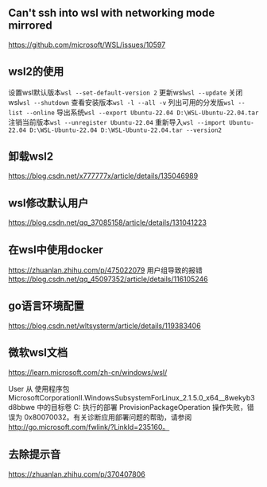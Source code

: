 ## Can't ssh into wsl with networking mode mirrored
<https://github.com/microsoft/WSL/issues/10597>

## wsl2的使用

设置wsl默认版本`wsl --set-default-version 2`
更新wsl`wsl --update`
关闭wsl`wsl --shutdown`
查看安装版本`wsl -l --all -v`
列出可用的分发版`wsl --list --online`
导出系统`wsl --export Ubuntu-22.04 D:\WSL-Ubuntu-22.04.tar`
注销当前版本`wsl --unregister Ubuntu-22.04`
重新导入`wsl --import Ubuntu-22.04 D:\WSL-Ubuntu-22.04 D:\WSL-Ubuntu-22.04.tar --version2`


## 卸载wsl2
<https://blog.csdn.net/x777777x/article/details/135046989>

## wsl修改默认用户
<https://blog.csdn.net/qq_37085158/article/details/131041223>

## 在wsl中使用docker
<https://zhuanlan.zhihu.com/p/475022079>
用户组导致的报错
<https://blog.csdn.net/qq_45097352/article/details/116105246>

## go语言环境配置
<https://blog.csdn.net/wltsysterm/article/details/119383406>

## 微软wsl文档

<https://learn.microsoft.com/zh-cn/windows/wsl/>

User
从   使用程序包 MicrosoftCorporationII.WindowsSubsystemForLinux_2.1.5.0_x64__8wekyb3d8bbwe 中的目标卷 C: 执行的部署 ProvisionPackageOperation 操作失败，错误为 0x80070032。有关诊断应用部署问题的帮助，请参阅 http://go.microsoft.com/fwlink/?LinkId=235160。

## 去除提示音

<https://zhuanlan.zhihu.com/p/370407806>